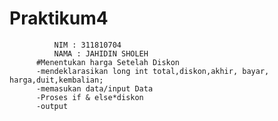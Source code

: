 # Praktikum4
              NIM : 311810704
              NAMA : JAHIDIN SHOLEH
	      #Menentukan harga Setelah Diskon
	      -mendeklarasikan long int total,diskon,akhir, bayar, harga,duit,kembalian;
	      -memasukan data/input Data 
	      -Proses if & else*diskon
	      -output 
